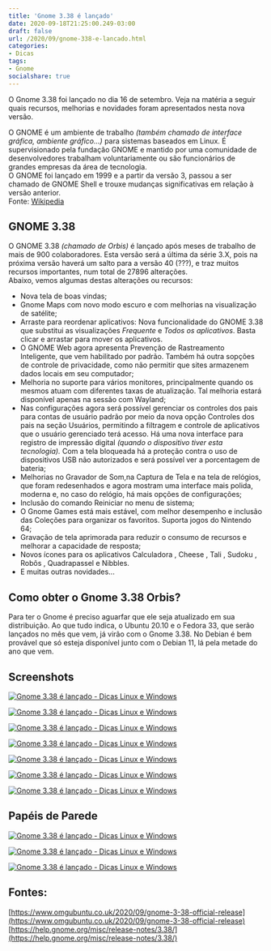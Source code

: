 ```yaml
---
title: 'Gnome 3.38 é lançado'
date: 2020-09-18T21:25:00.249-03:00
draft: false
url: /2020/09/gnome-338-e-lancado.html
categories: 
- Dicas
tags:
- Gnome
socialshare: true
---
```


O Gnome 3.38 foi lançado no dia 16 de setembro. Veja na matéria a seguir quais recursos, melhorias e novidades foram apresentados nesta nova versão.


O GNOME é um ambiente de trabalho _(também chamado de interface gráfica, ambiente gráfico...)_ para sistemas baseados em Linux. É supervisionado pela fundação GNOME e mantido por uma comunidade de desenvolvedores trabalham voluntariamente ou são funcionários de grandes empresas da área de tecnologia.  
O GNOME foi lançado em 1999 e a partir da versão 3, passou a ser chamado de GNOME Shell e trouxe mudanças significativas em relação à versão anterior.  
Fonte: [Wikipedia](https://pt.wikipedia.org/wiki/GNOME)  
  

## GNOME 3.38

  
O GNOME 3.38 _(chamado de Orbis)_ é lançado após meses de trabalho de mais de 900 colaboradores. Esta versão será a última da série 3.X, pois na próxima versão haverá um salto para a versão 40 (???), e traz muitos recursos importantes, num total de 27896 alterações.  
Abaixo, vemos algumas destas alterações ou recursos:  

*   Nova tela de boas vindas;
*   Gnome Maps com novo modo escuro e com melhorias na visualização de satélite;
*   Arraste para reordenar aplicativos: Nova funcionalidade do GNOME 3.38 que substitui as visualizações _Frequente_ e _Todos os aplicativos_. Basta clicar e arrastar para mover os aplicativos.
*   O GNOME Web agora apresenta Prevenção de Rastreamento Inteligente, que vem habilitado por padrão. Também há outra sopções de controle de privacidade, como não permitir que sites armazenem dados locais em seu computador;
*   Melhoria no suporte para vários monitores, principalmente quando os mesmos atuam com diferentes taxas de atualização. Tal melhoria estará disponível apenas na sessão com Wayland;
*   Nas configurações agora será possível gerenciar os controles dos pais para contas de usuário padrão por meio da nova opção Controles dos pais na seção Usuários, permitindo a filtragem e controle de aplicativos que o usuário gerenciado terá acesso. Há uma nova interface para registro de impressão digital _(quando o dispositivo tiver esta tecnologia)._ Com a tela bloqueada há a proteção contra o uso de dispositivos USB não autorizados e será possível ver a porcentagem de bateria;
*   Melhorias no Gravador de Som,na Captura de Tela e na tela de relógios, que foram redesenhados e agora mostram uma interface mais polida, moderna e, no caso do relógio, há mais opções de configurações;
*   Inclusão do comando Reiniciar no menu de sistema;
*   O Gnome Games está mais estável, com melhor desempenho e inclusão das Coleções para organizar os favoritos. Suporta jogos do Nintendo 64;
*   Gravação de tela aprimorada para reduzir o consumo de recursos e melhorar a capacidade de resposta;
*   Novos ícones para os aplicativos Calculadora , Cheese , Tali , Sudoku , Robôs , Quadrapassel e Nibbles.
*   E muitas outras novidades...

## Como obter o Gnome 3.38 Orbis?

  
Para ter o Gnome é preciso aguarfar que ele seja atualizado em sua distribuição. Ao que tudo indica, o Ubuntu 20.10 e o Fedora 33, que serão lançados no mês que vem, já virão com o Gnome 3.38. No Debian é bem provável que só esteja disponível junto com o Debian 11, lá pela metade do ano que vem.  
  

## Screenshots

[![Gnome 3.38 é lançado - Dicas Linux e Windows](https://1.bp.blogspot.com/-lPzoEZRmh6c/X2WCtzeuvMI/AAAAAAAAQFc/BMaei9_mmBQWetVPnY6RWOgX5HTSgDeAACNcBGAsYHQ/s600/maps.png "Gnome 3.38 é lançado - Dicas Linux e Windows")](https://1.bp.blogspot.com/-lPzoEZRmh6c/X2WCtzeuvMI/AAAAAAAAQFc/BMaei9_mmBQWetVPnY6RWOgX5HTSgDeAACNcBGAsYHQ/s940/maps.png)

[![Gnome 3.38 é lançado - Dicas Linux e Windows](https://1.bp.blogspot.com/-gZJ_TOopuQI/X2WCu1pRTnI/AAAAAAAAQFg/-1uWQOWhL64j2N2hYMoou29PH5QKJoMwQCNcBGAsYHQ/s600/screenshot-and-sound-recorder.png "Gnome 3.38 é lançado - Dicas Linux e Windows")](https://1.bp.blogspot.com/-gZJ_TOopuQI/X2WCu1pRTnI/AAAAAAAAQFg/-1uWQOWhL64j2N2hYMoou29PH5QKJoMwQCNcBGAsYHQ/s940/screenshot-and-sound-recorder.png)

[![Gnome 3.38 é lançado - Dicas Linux e Windows](https://1.bp.blogspot.com/-JkH-vo7h-GQ/X2WCvctzXjI/AAAAAAAAQFk/esryRRXPwDYwzUJym3QwGQtl92X8ICTCgCNcBGAsYHQ/s600/welcome-tour.png "Gnome 3.38 é lançado - Dicas Linux e Windows")](https://1.bp.blogspot.com/-JkH-vo7h-GQ/X2WCvctzXjI/AAAAAAAAQFk/esryRRXPwDYwzUJym3QwGQtl92X8ICTCgCNcBGAsYHQ/s939/welcome-tour.png)

[![Gnome 3.38 é lançado - Dicas Linux e Windows](https://1.bp.blogspot.com/-V3Cn35-X6f8/X2WCt0Z1fEI/AAAAAAAAQFY/oKTeAJaX9zUQV4RikEfXPR5amRm-_NpnwCNcBGAsYHQ/s600/games-collection.png "Gnome 3.38 é lançado - Dicas Linux e Windows")](https://1.bp.blogspot.com/-V3Cn35-X6f8/X2WCt0Z1fEI/AAAAAAAAQFY/oKTeAJaX9zUQV4RikEfXPR5amRm-_NpnwCNcBGAsYHQ/s940/games-collection.png)

[![Gnome 3.38 é lançado - Dicas Linux e Windows](https://1.bp.blogspot.com/-CvTnqcWMUfU/X2WCtzMA0YI/AAAAAAAAQFw/7N_tjPeGRD0KCtjtqjGYrhhd6tnqKQTQwCPcBGAYYCw/s600/epiphany.png "Gnome 3.38 é lançado - Dicas Linux e Windows")](https://1.bp.blogspot.com/-CvTnqcWMUfU/X2WCtzMA0YI/AAAAAAAAQFw/7N_tjPeGRD0KCtjtqjGYrhhd6tnqKQTQwCPcBGAYYCw/s940/epiphany.png)

[![Gnome 3.38 é lançado - Dicas Linux e Windows](https://1.bp.blogspot.com/-OdOuvhvhEEI/X2WE0SyORxI/AAAAAAAAQGI/VPgdF1wUqEQjQ22pJmV9-ctpKN8fAX4XgCNcBGAsYHQ/s600/gnome-3.38-restart-menu.jpg "Gnome 3.38 é lançado - Dicas Linux e Windows")](https://1.bp.blogspot.com/-OdOuvhvhEEI/X2WE0SyORxI/AAAAAAAAQGI/VPgdF1wUqEQjQ22pJmV9-ctpKN8fAX4XgCNcBGAsYHQ/s1000/gnome-3.38-restart-menu.jpg)

[![Gnome 3.38 é lançado - Dicas Linux e Windows](https://1.bp.blogspot.com/-5Z9KgqJqmvo/X2WEzRN6YxI/AAAAAAAAQGA/IE3JgvLD6MYN8yaqZ6cN-HkbfInkvddwgCNcBGAsYHQ/s600/GNOME-3.38-screenshot-2.jpg "Gnome 3.38 é lançado - Dicas Linux e Windows")](https://1.bp.blogspot.com/-5Z9KgqJqmvo/X2WEzRN6YxI/AAAAAAAAQGA/IE3JgvLD6MYN8yaqZ6cN-HkbfInkvddwgCNcBGAsYHQ/s1920/GNOME-3.38-screenshot-2.jpg)

## Papéis de Parede

[![Gnome 3.38 é lançado - Dicas Linux e Windows](https://1.bp.blogspot.com/-nZX0n0xe2wQ/X2WEzSLDjdI/AAAAAAAAQF8/Qn0Ehm7VmOEgHi8XZkIessFGeIEKAJnawCNcBGAsYHQ/s600/3.38-adwaita-morning-UPDATE.jpg "Gnome 3.38 é lançado - Dicas Linux e Windows")](https://1.bp.blogspot.com/-nZX0n0xe2wQ/X2WEzSLDjdI/AAAAAAAAQF8/Qn0Ehm7VmOEgHi8XZkIessFGeIEKAJnawCNcBGAsYHQ/s1280/3.38-adwaita-morning-UPDATE.jpg)

[![Gnome 3.38 é lançado - Dicas Linux e Windows](https://1.bp.blogspot.com/-esESW4K4Mlk/X2WEzTzNeBI/AAAAAAAAQF4/BW4O-O7_kmQWFf_j1jdw731Qq4ql-X4EgCNcBGAsYHQ/s600/adwaita-day.jpg "Gnome 3.38 é lançado - Dicas Linux e Windows")](https://1.bp.blogspot.com/-esESW4K4Mlk/X2WEzTzNeBI/AAAAAAAAQF4/BW4O-O7_kmQWFf_j1jdw731Qq4ql-X4EgCNcBGAsYHQ/s2560/adwaita-day.jpg)

[![Gnome 3.38 é lançado - Dicas Linux e Windows](https://1.bp.blogspot.com/-bO935RVxbmE/X2WE0aVqA4I/AAAAAAAAQGE/syNrpslpjDQYiipbsxcf1L0TbwmV8x_6gCNcBGAsYHQ/s600/adwaita-night.jpg "Gnome 3.38 é lançado - Dicas Linux e Windows")](https://1.bp.blogspot.com/-bO935RVxbmE/X2WE0aVqA4I/AAAAAAAAQGE/syNrpslpjDQYiipbsxcf1L0TbwmV8x_6gCNcBGAsYHQ/s2560/adwaita-night.jpg)

## Fontes:

[https://www.omgubuntu.co.uk/2020/09/gnome-3-38-official-release](https://www.omgubuntu.co.uk/2020/09/gnome-3-38-official-release)  
[https://help.gnome.org/misc/release-notes/3.38/](https://help.gnome.org/misc/release-notes/3.38/)
